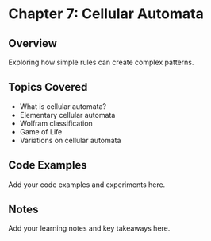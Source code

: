 # Chapter 7: Cellular Automata

## Overview
Exploring how simple rules can create complex patterns.

## Topics Covered
- What is cellular automata?
- Elementary cellular automata
- Wolfram classification
- Game of Life
- Variations on cellular automata

## Code Examples
Add your code examples and experiments here.

## Notes
Add your learning notes and key takeaways here.
